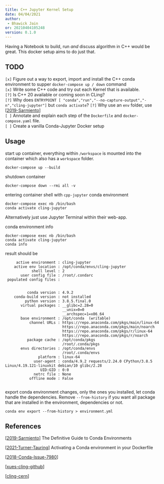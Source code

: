 ```yaml
---
title: C++ Jupyter Kernel Setup
date: 04/04/2021 
author:
 - Bhawick Jain
or: 20210404105248
version: 0.1.0
---
```


Having a Notebook to build, run _and_ discuss algorithm in C++ would be great. This docker setup aims to do just that.

## TODO
`[x]` Figure out a way to export, import and install the C++ conda environment to supper `docker-compose up / down` command  
`[x]` Write some C++ code and try out each Kernel that is available.  
`[?]` Is C++ 20 available or coming soon in CLing?   
`[?]` Why does `ENTRYPOINT [ "conda","run","--no-capture-output","-n","cling-jupyter"]` but `conda activate`?
`[?]` Why use an `env` folder, use [[2019-Sarmiento](https://towardsdatascience.com/a-guide-to-conda-environments-bc6180fc533)]  
`[ ]` Annotate and explain each step of the `Dockerfile` and `docker-compose.yaml` file.  
`[ ]` Create a vanilla Conda-Jupyter Docker setup  


## Usage

start up container, everything within `/workspace` is mounted into the container which also has a `workspace` folder.
```
docker-compose up --build
```

shutdown container
```
docker-compose down --rmi all -v
```

entering container shell with `cpp-jupyter` conda environment
```
docker-compose exec nb /bin/bash
conda activate cling-jupyter
```
Alternatively just use Jupyter Terminal within their web-app.


conda environment info
```
docker-compose exec nb /bin/bash
conda activate cling-jupyter
conda info
```

result should be
```
     active environment : cling-jupyter
    active env location : /opt/conda/envs/cling-jupyter
            shell level : 2
       user config file : /root/.condarc
 populated config files : 


          conda version : 4.9.2
    conda-build version : not installed
         python version : 3.8.5.final.0
       virtual packages : __glibc=2.28=0
                          __unix=0=0
                          __archspec=1=x86_64
       base environment : /opt/conda  (writable)
           channel URLs : https://repo.anaconda.com/pkgs/main/linux-64
                          https://repo.anaconda.com/pkgs/main/noarch
                          https://repo.anaconda.com/pkgs/r/linux-64
                          https://repo.anaconda.com/pkgs/r/noarch
          package cache : /opt/conda/pkgs
                          /root/.conda/pkgs
       envs directories : /opt/conda/envs
                          /root/.conda/envs
               platform : linux-64
             user-agent : conda/4.9.2 requests/2.24.0 CPython/3.8.5 Linux/4.19.121-linuxkit debian/10 glibc/2.28
                UID:GID : 0:0
             netrc file : None
           offline mode : False


```

export conda environment changes, only the ones you installed, let conda handle the dependencies. Remove `--from-history` if you want all package that are installed in the environment, dependencies or not. 
```
conda env export --from-history > environment.yml
```

## References

[[2019-Sarmiento](https://towardsdatascience.com/a-guide-to-conda-environments-bc6180fc533)] The Definitive Guide to Conda Environments

[[2021-Turner-Tauring](https://pythonspeed.com/articles/activate-conda-dockerfile/)] Activating a Conda environment in your Dockerfile

[[2018-Conda-Issue-7980](https://github.com/conda/conda/issues/7980)]

[[xues-cling-github](https://github.com/jupyter-xeus/xeus-cling)]

[[cling-cern](https://root.cern/cling/)]
